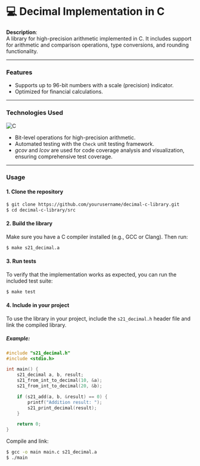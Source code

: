 # 💻 Decimal Implementation in C

**Description**:  
A library for high-precision arithmetic implemented in C. It includes support for arithmetic and comparison operations, type conversions, and rounding functionality.

---

### **Features**
- Supports up to 96-bit numbers with a scale (precision) indicator.
- Optimized for financial calculations.

---

### **Technologies Used**
![C](https://img.shields.io/badge/C-A8B9CC?style=for-the-badge&logo=c&logoColor=white)
- Bit-level operations for high-precision arithmetic.
- Automated testing with the `Check` unit testing framework.
- _gcov_ and _lcov_ are used for code coverage analysis and visualization, ensuring comprehensive test coverage.

---

### **Usage**

#### **1. Clone the repository**
```bash
$ git clone https://github.com/yourusername/decimal-c-library.git
$ cd decimal-c-library/src
```

#### **2. Build the library**
Make sure you have a C compiler installed (e.g., GCC or Clang). Then run:
```bash
$ make s21_decimal.a
```

#### **3. Run tests**
To verify that the implementation works as expected, you can run the included test suite:
```bash
$ make test
```

#### **4. Include in your project**
To use the library in your project, include the `s21_decimal.h` header file and link the compiled library.

##### Example:
```c
#include "s21_decimal.h"
#include <stdio.h>

int main() {
    s21_decimal a, b, result;
    s21_from_int_to_decimal(10, &a);
    s21_from_int_to_decimal(20, &b);

    if (s21_add(a, b, &result) == 0) {
        printf("Addition result: ");
        s21_print_decimal(result);
    }

    return 0;
}
```

Compile and link:
```bash
$ gcc -o main main.c s21_decimal.a
$ ./main
```
